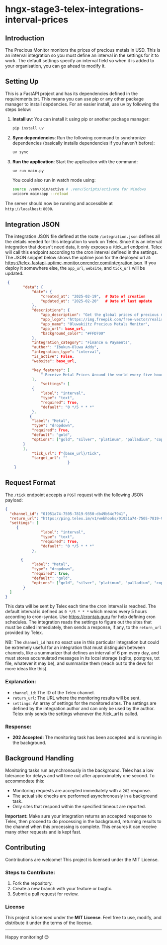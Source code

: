 # hngx-stage3-telex-integrations-interval-prices

## Introduction

The Precious Monitor monitors the prices of precious metals in USD.
This is an interval integration so you must define an interval in the settings for it to work. The default settings specify an interval field so when it is added to your organisation, you can go ahead to modify it.

## Setting Up

This is a FastAPI project and has its dependencies defined in the requirements.txt. This means you can use pip or any other package manager to install depdencies. For an easier install, use uv by following the steps below:

1. **Install uv**: You can install it using pip or another package manager:

   ```bash
   pip install uv
   ```

2. **Sync dependencies**: Run the following command to synchronize dependencies (basically installs dependencies if you haven't before):

   ```bash
   uv sync
   ```

3. **Run the application**: Start the application with the command:

   ```bash
   uv run main.py
   ```

   You could also run in watch mode using:

   ```bash
   source .venv/bin/active # .venv/Scripts/activate for Windows
   uvicorn main:app --reload
   ```

The server should now be running and accessible at `http://localhost:8000`.

## Integration JSON

The integration JSON file defined at the route `/integration.json` defines all the details needed for this integration to work on Telex. Since it is an interval integration that doesn't need data, it only exposes a /tick_url endpoint. Telex will call this endpoint according to the cron interval defined in the settings. The JSON snippet below shows the uptime json for the deployed url at: https://telex-fastapi-uptime-monitor.onrender.com/integration.json. If you deploy it somewhere else, the `app_url`, `website`, and `tick_url` will be updated.

```json
 {
        "data": {
            "date": {
                "created_at": "2025-02-19",  # Date of creation
                "updated_at": "2025-02-20"   # Date of last update
            },
            "descriptions": {
                "app_description": "Get the global prices of precious metals in USD, every 5 hours.",
                "app_logo": "https://img.freepik.com/free-vector/realistic-gold-metallic-button-brushed-surface-texture_1017-17738.jpg?t=st=1740137405~exp=1740141005~hmac=c93ecdb97a52b51bb5ea27b470f81427c9bca3a658d59f0d8181ed75dd71e6aa&w=826",
                "app_name": "Oluwakiitz Precious Metals Monitor",
                "app_url": base_url,
                "background_color": "#FFD700"
            },
            "integration_category": "Finance & Payments",
            "author": "Ibukun-Oluwa Addy",
            "integration_type": "interval",
            "is_active": False,
            "website": base_url,

            "key_features": [
                "-Receive Metal Prices Around the world every five hours"
            ],
                "settings": [
            {
                "label": "interval",
                "type": "text",
                "required": True,
                "default": "0 */5 * * *"
            },
           {
            "label": "Metal",
            "type": "dropdown",
            "required": True,
            "default": "gold",
            "options": ["gold", "silver", "platinum", "palladium", "copper", "aluminum", "lead", "nickel", "zinc"]
        }
        ],
            "tick_url": f"{base_url}/tick",
            "target_url": ""
                            }
    }

```

## Request Format

The `/tick` endpoint accepts a `POST` request with the following JSON payload:

```json
{
  "channel_id": "01951a74-7505-7819-9350-db49b64c7941",
  "return_url": "https://ping.telex.im/v1/webhooks/01951a74-7505-7819-9350-db49b64c7941",
  "settings": [
     {
                "label": "interval",
                "type": "text",
                "required": True,
                "default": "0 */5 * * *"
            },

       {
            "label": "Metal",
            "type": "dropdown",
            "required": true,
            "default": "gold",
            "options": ["gold", "silver", "platinum", "palladium", "copper", "aluminum", "lead", "nickel", "zinc"]
        }
  ]
}

```

This data will be sent by Telex each time the cron interval is reached. The default interval is defined as `0 */5 * * *` which means every 5 hours according to cron-syntax. Use https://crontab.guru for help defining cron schedules. The integration reads the settings to figure out the sites that must be called immediately, then sends a response, if any, to the `return_url` provided by Telex.

NB: The `channel_id` has no exact use in this particular integration but could be extremely useful for an integration that must distinguish between channels, like a summarizer that defines an interval of 6 pm every day, and must stores accumulated messages in its local storage (sqlite, postgres, txt file, whatever it may be), and summarize them (reach out to the devs for more ideas like this).

### Explanation:

- `channel_id`: The ID of the Telex channel.
- `return_url`: The URL where the monitoring results will be sent.
- `settings`: An array of settings for the monitored sites. The settings are defined by the integration author and can only be used by the author. Telex only sends the settings whenever the /tick_url is called.

### Response:

- **202 Accepted**: The monitoring task has been accepted and is running in the background.

## Background Handling

Monitoring tasks run asynchronously in the background. Telex has a low tolerance for delays and will time out after approximately one second. To accommodate this:

- Monitoring requests are accepted immediately with a `202` response.
- The actual site checks are performed asynchronously in a background task.
- Only sites that respond within the specified timeout are reported.

**Important:** Make sure your integration returns an accepted response to Telex, then proceed to do processing in the background, returning results to the channel when this processing is complete. This ensures it can receive many other requests and is kept fast.

## Contributing

Contributions are welcome! This project is licensed under the MIT License.

### Steps to Contribute:

1. Fork the repository.
2. Create a new branch with your feature or bugfix.
3. Submit a pull request for review.

### License

This project is licensed under the **MIT License**. Feel free to use, modify, and distribute it under the terms of the license.

---

Happy monitoring! 😊
